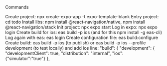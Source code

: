 Commands

Create project: npx create-expo-app -t expo-template-blank
Entry project: cd todo
Install libs: npm install @react-navigation/native, npm install @react-navigation/stack
Init project: npx expo start
Log in expo: npx expo login
Create build for ios: eas build -p ios (and for this npm install -g eas-cli)
Log again with eas: eas login
Create configuration file: eas build:configure
Create build: eas build -p ios (to publish) or eas build -p ios --profile development (to test locally) and add ios line:
  "build": {
    "development": {
      "developmentClient": true,
      "distribution": "internal",
      "ios": {"simulator":"true"}
    },
